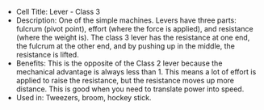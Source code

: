- Cell Title: Lever - Class 3
- Description: One of the simple machines. Levers have three parts: fulcrum (pivot point), effort (where the force is applied), and resistance (where the weight is). The class 3 lever has the resistance at one end, the fulcrum at the other end, and by pushing up in the middle, the resistance is lifted.
- Benefits: This is the opposite of the Class 2 lever because the mechanical advantage is always less than 1. This means a lot of effort is applied to raise the resistance, but the resistance moves up more distance. This is good when you need to translate power into speed.
- Used in: Tweezers, broom, hockey stick.
